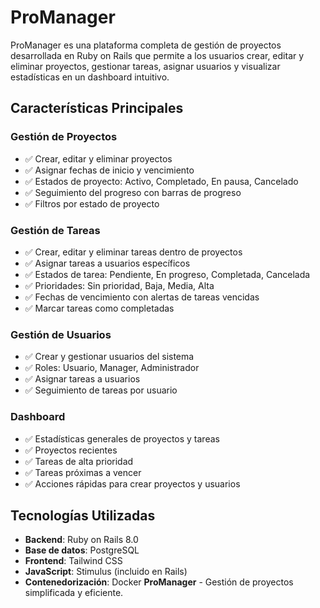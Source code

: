 # ProManager

ProManager es una plataforma completa de gestión de proyectos desarrollada en Ruby on Rails que permite a los usuarios crear, editar y eliminar proyectos, gestionar tareas, asignar usuarios y visualizar estadísticas en un dashboard intuitivo.

## Características Principales

### Gestión de Proyectos
- ✅ Crear, editar y eliminar proyectos
- ✅ Asignar fechas de inicio y vencimiento
- ✅ Estados de proyecto: Activo, Completado, En pausa, Cancelado
- ✅ Seguimiento del progreso con barras de progreso
- ✅ Filtros por estado de proyecto

### Gestión de Tareas
- ✅ Crear, editar y eliminar tareas dentro de proyectos
- ✅ Asignar tareas a usuarios específicos
- ✅ Estados de tarea: Pendiente, En progreso, Completada, Cancelada
- ✅ Prioridades: Sin prioridad, Baja, Media, Alta
- ✅ Fechas de vencimiento con alertas de tareas vencidas
- ✅ Marcar tareas como completadas

### Gestión de Usuarios
- ✅ Crear y gestionar usuarios del sistema
- ✅ Roles: Usuario, Manager, Administrador
- ✅ Asignar tareas a usuarios
- ✅ Seguimiento de tareas por usuario

### Dashboard
- ✅ Estadísticas generales de proyectos y tareas
- ✅ Proyectos recientes
- ✅ Tareas de alta prioridad
- ✅ Tareas próximas a vencer
- ✅ Acciones rápidas para crear proyectos y usuarios

## Tecnologías Utilizadas

- **Backend**: Ruby on Rails 8.0
- **Base de datos**: PostgreSQL
- **Frontend**: Tailwind CSS
- **JavaScript**: Stimulus (incluido en Rails)
- **Contenedorización**: Docker
**ProManager** - Gestión de proyectos simplificada y eficiente.
